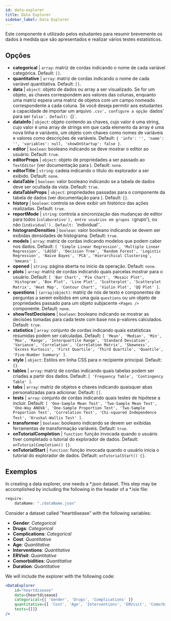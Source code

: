 ```yaml
---
id: data-explorer 
title: Data Explorer
sidebar_label: Data Explorer
---
```


Este componente é utilizado pelos estudantes para resumir brevemente os dados à medida que são apresentados e realizar vários testes estatísticos.

## Opções

* __categorical__ | `array`: matriz de cordas indicando o nome de cada variável categórica. Default: `[]`.
* __quantitative__ | `array`: matriz de cordas indicando o nome de cada variável quantitativa. Default: `[]`.
* __data__ | `object`: objeto de dados ou array a ser visualizado. Se for um objeto, as chaves correspondem aos valores das colunas, enquanto uma matriz espera uma matriz de objetos com um campo nomeado correspondente a cada coluna. Se você deseja permitir aos estudantes a capacidade de importar um arquivo `.csv', configure a opção `dados' para ser `falso'. Default: `{}`.
* __dataInfo__ | `object`: objeto contendo as chaves, cujo valor é uma string, cujo valor é uma array de strings em que cada elemento da array é uma nova linha e variáveis, um objeto com chaves como nomes de variáveis e valores como descrições de variáveis. Default: `{
  'info': '',
  'name': '',
  'variables': null,
  'showOnStartup': false
}`.
* __editor__ | `boolean`: booleano indicando se deve mostrar o editor ao usuário. Default: `true`.
* __editorProps__ | `object`: objeto de propriedades a ser passado ao `TextEditor` (ver documentação para <TextEditor />). Default: `none`.
* __editorTitle__ | `string`: cadeia indicando o título do explorador a ser exibido. Default: `none`.
* __dataTable__ | `boolean`: valor booleano indicando se a tabela de dados deve ser ocultada da vista. Default: `true`.
* __dataTableProps__ | `object`: propriedades passadas para o componente da tabela de dados (ver documentação para <DataTable />). Default: `{}`.
* __history__ | `boolean`: controla se deve exibir um histórico das ações realizadas. Default: `true`.
* __reportMode__ | `string`: controla a sincronização das mudanças de editor para todos (`colaborativo'), entre usuários em grupos (`grupo'), ou não (`individual'). Default: `'individual'`.
* __histogramDensities__ | `boolean`: valor booleano indicando se devem ser exibidas densidades de histograma. Default: `true`.
* __models__ | `array`: matriz de cordas indicando modelos que podem caber nos dados. Default: `[
  'Simple Linear Regression',
  'Multiple Linear Regression',
  'LASSO',
  'Decision Tree',
  'Random Forest',
  'Logistic Regression',
  'Naive Bayes',
  'PCA',
  'Hierarchical Clustering',
  'kmeans'
]`.
* __opened__ | `string`: página aberta no início da operação. Default: `none`.
* __plots__ | `array`: matriz de cordas indicando quais parcelas mostrar para o usuário. Default: `[
  'Bar Chart',
  'Pie Chart',
  'Mosaic Plot',
  'Histogram',
  'Box Plot',
  'Line Plot',
  'Scatterplot',
  'Scatterplot Matrix',
  'Heat Map',
  'Contour Chart',
  'Violin Plot',
  'QQ Plot'
]`.
* __questions__ | `(array|object)`: matriz de nós de texto e componentes de perguntas a serem exibidos em uma guia `questions` ou um objeto de propriedades passado para um objeto subjacente `<Pages />` componente. Default: `none`.
* __showTestDecisions__ | `boolean`: booleano indicando se mostrar as decisões tomadas para cada teste com base nos p-valores calculados. Default: `true`.
* __statistics__ | `array`: conjunto de cordas indicando quais estatísticas resumidas podem ser calculadas. Default: `[
  'Mean',
  'Median',
  'Min',
  'Max',
  'Range',
  'Interquartile Range',
  'Standard Deviation',
  'Variance',
  'Correlation',
  'Correlation Matrix',
  'Skewness',
  'Excess Kurtosis',
  'First Quartile',
  'Third Quartile',
  'Quantile',
  'Five-Number Summary'
]`.
* __style__ | `object`: Estilos em linha CSS para o recipiente principal. Default: `{}`.
* __tables__ | `array`: matriz de cordas indicando quais tabelas podem ser criadas a partir dos dados. Default: `[
  'Frequency Table',
  'Contingency Table'
]`.
* __tabs__ | `array`: matriz de objetos e chaves indicando quaisquer abas personalizadas para adicionar. Default: `[]`.
* __tests__ | `array`: conjunto de cordas indicando quais testes de hipótese a incluir. Default: `[
  'One-Sample Mean Test',
  'Two-Sample Mean Test',
  'One-Way ANOVA',
  'One-Sample Proportion Test',
  'Two-Sample Proportion Test',
  'Correlation Test',
  'Chi-squared Independence Test',
  'Kruskal-Wallis Test'
]`.
* __transformer__ | `boolean`: booleano indicando se devem ser exibidas ferramentas de transformação variáveis. Default: `true`.
* __onTutorialCompletion__ | `function`: função invocada quando o usuário tiver completado o tutorial do explorador de dados. Default: `onTutorialCompletion() {}`.
* __onTutorialStart__ | `function`: função invocada quando o usuário inicia o tutorial do explorador de dados. Default: `onTutorialStart() {}`.


## Exemplos

In creating a data explorer, one needs a *.json dataset. This step may be accomplished by including the following in the header of a *.isle file:

```js
require:
    dataName: "./dataName.json"
```

Consider a dataset called "heartdisease" with the following variables:
* __Gender__: _Categorical_
* __Drugs__: _Categorical_
* __Complications__: _Categorical_
* __Cost__: _Quantitative_
* __Age__: _Quantitative_
* __Interventions__: _Quantitative_
* __ERVisit__: _Quantitative_
* __Comorbidities__: _Quantitative_
* __Duration__: _Quantitative_

We will include the explorer with the following code:

```jsx live
<DataExplorer 
    id="heartdisease"
    data={heartdisease} 
    categorical={[ 'Gender', 'Drugs', 'Complications' ]}
    quantitative={[ 'Cost', 'Age', 'Interventions', 'ERVisit', 'Comorbidities', 'Duration' ]}
    tests={[]}
/>
```



